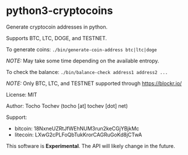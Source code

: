 # python3-cryptocoins #

Generate cryptocoin addresses in python.

Supports BTC, LTC, DOGE, and TESTNET.

To generate coins: `./bin/generate-coin-address btc|ltc|doge`

*NOTE:* May take some time depending on the available entropy.

To check the balance: `./bin/balance-check address1 address2 ...`

*NOTE:* Only BTC, LTC, and TESTNET supported through https://blockr.io/

License: MIT

Author: Tocho Tochev (tocho [at] tochev [dot] net)

Support: 
 
 - bitcoin: 18NxneUZRtJfWEhNUM3run2keCGjYBjkMc
 - litecoin: LXwG2cPLFoQbTukKrorCAGRuGoKd8jCTwA

This software is **Experimental**. The API will likely change in the future.
